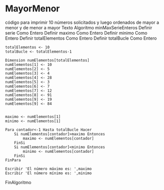 # MayorMenor
código para imprimir 10 números solicitados y luego  ordenados de mayor a menor y de menor a mayor 
Texto <HTML></HTML>
Algoritmo minMaxSerieEnteros
	Definir serie Como Entero
	Definir maximo Como Entero
	Definir minimo Como Entero
	Definir totalElementos Como Entero
	Definir totalBucle Como Entero

	totalElementos <- 10
	totalBucle <- totalElementos-1

	Dimension numElementos[totalElementos]
	numElementos[1] <- 10
	numElementos[2] <- 5
	numElementos[3] <- 4
	numElementos[4] <- 28
	numElementos[5] <- 3
	numElementos[6] <- 7
	numElementos[7] <- 12
	numElementos[8] <- 91
	numElementos[9] <- 19
	numElementos[9] <- 84

    
	maximo <- numElementos[1]
	minimo <- numElementos[1]

	Para contador<-1 Hasta totalBucle Hacer
		Si numElementos[contador]>maximo Entonces
			maximo <- numElementos[contador]
		FinSi
		Si numElementos[contador]<minimo Entonces
			minimo <- numElementos[contador]
		FinSi
	FinPara

	Escribir 'El número máximo es: ',maximo
	Escribir 'El número mínimo es: ',minimo
FinAlgoritmo
